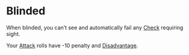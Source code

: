 # Blinded

When blinded, you can’t see and automatically fail any [Check](../Game%20Procedures/Check.md) requiring sight.

Your [Attack](../Game%20Procedures/Attack.md) rolls have -10 penalty and [Disadvantage](../Game%20Procedures/Dice%20Rolls/Disadvantage.md).